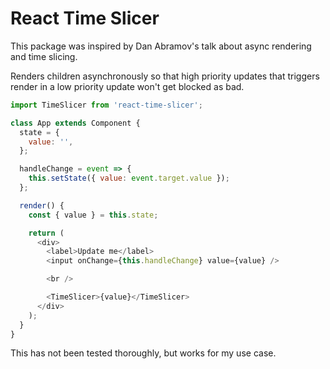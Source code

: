 # React Time Slicer

This package was inspired by Dan Abramov's talk about async rendering and time slicing.

Renders children asynchronously so that high priority updates that triggers render in a low priority update won't get blocked as bad.

```js
import TimeSlicer from 'react-time-slicer';

class App extends Component {
  state = {
    value: '',
  };

  handleChange = event => {
    this.setState({ value: event.target.value });
  };

  render() {
    const { value } = this.state;

    return (
      <div>
        <label>Update me</label>
        <input onChange={this.handleChange} value={value} />

        <br />

        <TimeSlicer>{value}</TimeSlicer>
      </div>
    );
  }
}
```

This has not been tested thoroughly, but works for my use case.
